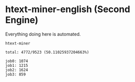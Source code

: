 # htext-miner-english (Second Engine)

Everything doing here is automated.

```
htext-miner

total: 4772/9523 (50.11025937204663%)

job0: 1074
job1: 1215
job2: 1624
job3: 859
```